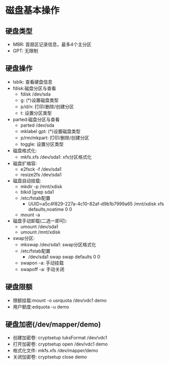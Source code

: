 # 磁盘基本操作

## 硬盘类型
- MBR: 首扇区记录信息，最多4个主分区
- GPT: 无限制

## 硬盘操作
- lsblk: 查看硬盘信息
- fdisk:磁盘分区与查看
    - fdisk /dev/sda
    - g: (*)设置磁盘类型
    - p/d/n: 打印/删除/创建分区
    - t: 设置分区类型
- parted:磁盘分区与查看
    - parted /dev/sda
    - mklabel gpt: (*)设置磁盘类型
    - p/rm/mkpart: 打印/删除/创建分区
    - toggle: 设置分区类型
- 磁盘格式化:
    - mkfs.xfs /dev/sda1: xfs分区格式化
- 磁盘扩缩容:
    - e2fsck -f /dev/sda1
    - resize2fs /dev/sda1
- 磁盘自动挂载:
    - mkdir -p /mnt/xdisk
    - blkid |grep sda1 
    - /etc/fstab配置
        - UUID=a5c4f829-227a-4c10-82af-d9b1b7999a65 /mnt/xdisk   xfs    defaults,noatime    0   0
    - mount -a
- 磁盘手动卸载(二选一即可):
    - umount /dev/sda1
    - umount /mnt/xdisk
- swap分区:
    - mkswap /dev/sda1: swap分区格式化
    - /etc/fstab配置
        - /dev/sda1   swap    swap    defaults    0   0
    - swapon -a: 手动挂载
    - swapoff -a: 手动关闭

## 硬盘限额
- 限额挂载:mount -o usrquota /dev/vdc1 demo
- 用户额度:edquota -u demo

## 硬盘加密(/dev/mapper/demo)
- 创建加密卷: cryptsetup luksFormat /dev/vdc1
- 打开加密卷: cryptsetup open /dev/vdc1 demo
- 格式化文件: mkfs.xfs /dev/mapper/demo
- 关闭加密卷: cryptsetup close demo
